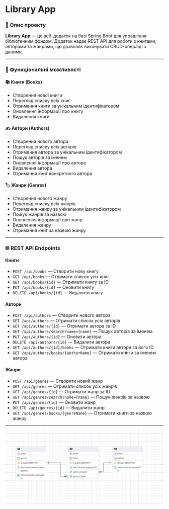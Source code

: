 # Library App

### 📖 Опис проекту
**Library App** — це веб-додаток на базі Spring Boot для управління бібліотечним фондом. Додаток надає REST API для роботи з книгами, авторами та жанрами, що дозволяє виконувати CRUD-операції з даними.

---

### 🚀 Функціональні можливості

#### 📚 **Книги (Books)**  
- Створення нової книги  
- Перегляд списку всіх книг  
- Отримання книги за унікальним ідентифікатором  
- Оновлення інформації про книгу  
- Видалення книги  

#### ✍️ **Автори (Authors)**  
- Створення нового автора  
- Перегляд списку всіх авторів  
- Отримання автора за унікальним ідентифікатором  
- Пошук авторів за іменем  
- Оновлення інформації про автора  
- Видалення автора  
- Отримання книг конкретного автора  

#### 🏷 **Жанри (Genres)**  
- Створення нового жанру  
- Перегляд списку всіх жанрів  
- Отримання жанру за унікальним ідентифікатором  
- Пошук жанрів за назвою  
- Оновлення інформації про жанр  
- Видалення жанру  
- Отримання книг за назвою жанру  

---

### 🌐 REST API Endpoints

#### **Книги**
- `POST /api/books` — Створити нову книгу  
- `GET /api/books` — Отримати список усіх книг  
- `GET /api/books/{id}` — Отримати книгу за ID  
- `PUT /api/books/{id}` — Оновити книгу  
- `DELETE /api/books/{id}` — Видалити книгу  

#### **Автори**
- `POST /api/authors` — Створити нового автора  
- `GET /api/authors` — Отримати список усіх авторів  
- `GET /api/authors/{id}` — Отримати автора за ID  
- `GET /api/authors/search?name={name}` — Пошук авторів за іменем  
- `PUT /api/authors/{id}` — Оновити автора  
- `DELETE /api/authors/{id}` — Видалити автора  
- `GET /api/authors/{id}/books` — Отримати книги автора за його ID  
- `GET /api/authors/books/{authorName}` — Отримати книги за іменем автора  

#### **Жанри**
- `POST /api/genres` — Створити новий жанр  
- `GET /api/genres` — Отримати список усіх жанрів  
- `GET /api/genres/{id}` — Отримати жанр за ID  
- `GET /api/genres/search?name={name}` — Пошук жанрів за назвою  
- `PUT /api/genres/{id}` — Оновити жанр  
- `DELETE /api/genres/{id}` — Видалити жанр  
- `GET /api/genres/books/{genreName}` — Отримати книги за назвою жанру  

---

![diagram.jpg](https://github.com/OleksandrDn/SpringLibrary/blob/master/diagram.jpg)


